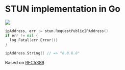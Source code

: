 STUN implementation in Go
=========================

![](https://travis-ci.org/vanstee/stun-go.png)

```go
ipAddress, err := stun.RequestPublicIPAddress()
if err != nil {
  log.Fatal(err.Error())
}

ipAddress.String() // => "8.8.8.8"
```

Based on [RFC5389](http://tools.ietf.org/html/rfc5389).
